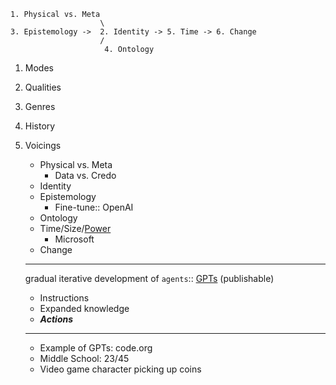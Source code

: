 ```
1. Physical vs. Meta
                    \
3. Epistemology ->  2. Identity -> 5. Time -> 6. Change
                    /
                     4. Ontology
```

1. Modes
2. Qualities
3. Genres
4. History
5. Voicings
   - Physical vs. Meta
     - Data vs. Credo
   - Identity
   - Epistemology
     - Fine-tune:: OpenAI
   - Ontology
   - Time/Size/[Power](https://www.youtube.com/watch?v=U9mJuUkhUzk)
     - Microsoft
   - Change

   ---
   
   gradual iterative development of `agents`:: [GPTs](https://www.youtube.com/watch?v=U9mJuUkhUzk) (publishable)
   - Instructions
   - Expanded knowledge
   - ***Actions***
  
   ---

   - Example of GPTs: code.org
   - Middle School: 23/45
   - Video game character picking up coins
